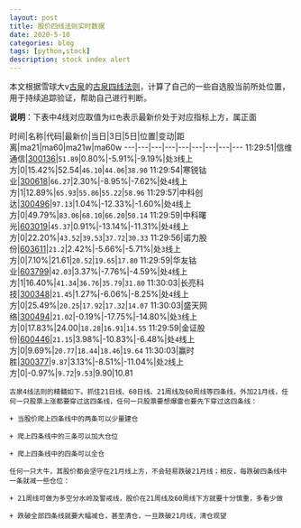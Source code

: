 ```yaml
---
layout: post
title: 股价四线法则实时数据
date: 2020-5-10
categories: blog
tags: [python,stock]
description: stock index alert
---
```



本文根据雪球大v[古泉](https://xueqiu.com/u/7148646888)的[古泉四线法则](https://xueqiu.com/7148646888/130498192)，计算了自己的一些自选股当前所处位置，用于持续追踪验证，帮助自己进行判断。

**说明**：下表中4线对应取值为`红色`表示最新价处于对应指标上方，属正面

时间|名称|代码|最新价|当日|3日|5日|位置|变动|距离|ma21|ma60|ma21w|ma60w
---|---|---|---|---|---|---|---|---
11:29:51|信维通信|[300136](https://xueqiu.com/S/SZ300136)|`51.89`|0.80%|-5.91%|-9.19%|处`3`线上方|0|15.42%|52.54|`46.10`|`44.06`|`38.90`
11:29:54|寒锐钴业|[300618](https://xueqiu.com/S/SZ300618)|`66.27`|2.30%|-8.95%|-7.62%|处`4`线上方|1|12.89%|`65.93`|`55.86`|`55.22`|`58.96`
11:29:57|中科创达|[300496](https://xueqiu.com/S/SZ300496)|`97.13`|1.04%|-12.33%|-1.60%|处`4`线上方|0|49.79%|`83.06`|`68.10`|`66.20`|`50.14`
11:29:59|中科曙光|[603019](https://xueqiu.com/S/SH603019)|`45.37`|0.91%|-13.14%|-11.31%|处`4`线上方|0|22.20%|`43.52`|`39.53`|`37.72`|`30.33`
11:29:56|诺力股份|[603611](https://xueqiu.com/S/SH603611)|`21.2`|2.42%|-5.66%|-5.71%|处`3`线上方|0|7.10%|21.61|`20.52`|`19.65`|`17.80`
11:29:59|华友钴业|[603799](https://xueqiu.com/S/SH603799)|`42.03`|3.37%|-7.76%|-4.59%|处`4`线上方|1|16.40%|`41.34`|`36.76`|`35.79`|`31.80`
11:30:03|长亮科技|[300348](https://xueqiu.com/S/SZ300348)|`21.45`|1.27%|-6.06%|-8.25%|处`4`线上方|0|25.49%|`20.25`|`17.92`|`17.32`|`14.07`
11:30:03|盛天网络|[300494](https://xueqiu.com/S/SZ300494)|`21.02`|-0.19%|-17.75%|-14.80%|处`3`线上方|0|17.83%|24.00|`18.28`|`16.91`|`14.55`
11:29:59|金证股份|[600446](https://xueqiu.com/S/SH600446)|`21.15`|3.98%|-10.83%|-6.48%|处`4`线上方|0|9.69%|`20.77`|`18.44`|`18.46`|`19.64`
11:30:03|赢时胜|[300377](https://xueqiu.com/S/SZ300377)|`9.87`|3.13%|-8.51%|-11.04%|处`2`线上方|0|-0.97%|`9.72`|`9.53`|9.90|10.81

```
古泉4线法则的精髓如下。抓住21日线、60日线、21周线及60周线等四条线，外加21月线，任何一只股票上涨都要穿过这四条线，任何一只股票要想爆雷也要先下穿过这四条线：

+ 当股价爬上四条线中的两条可以少量建仓

+ 爬上四条线中的三条可以加大仓位

+ 爬上四条线中的四条可以全仓

任何一只大牛，其股价都会坚守在21月线上方，不会轻易跌破21月线；相反，每跌破四条线中一条就减一些仓位：

+ 21周线可做为多空分水岭及警戒线，股价在21周线及60周线下方就要十分慎重，多看少做

+ 跌破全部四条线就要大幅减仓，甚至清仓，一旦跌破21月线，清仓观望
```